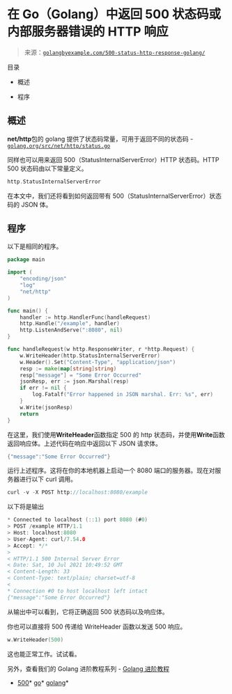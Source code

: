 <!--yml

分类：未分类

日期：2024-10-13 06:38:50

-->

# 在 Go（Golang）中返回 500 状态码或内部服务器错误的 HTTP 响应

> 来源：[`golangbyexample.com/500-status-http-response-golang/`](https://golangbyexample.com/500-status-http-response-golang/)

目录

+   概述

+   程序

## **概述**

**net/http**包的 golang 提供了状态码常量，可用于返回不同的状态码 - [`golang.org/src/net/http/status.go`](https://golang.org/src/net/http/status.go)

同样也可以用来返回 500（StatusInternalServerError）HTTP 状态码。HTTP 500 状态码由以下常量定义。

```go
http.StatusInternalServerError
```

在本文中，我们还将看到如何返回带有 500（StatusInternalServerError）状态码的 JSON 体。

## **程序**

以下是相同的程序。

```go
package main

import (
	"encoding/json"
	"log"
	"net/http"
)

func main() {
	handler := http.HandlerFunc(handleRequest)
	http.Handle("/example", handler)
	http.ListenAndServe(":8080", nil)
}

func handleRequest(w http.ResponseWriter, r *http.Request) {
	w.WriteHeader(http.StatusInternalServerError)
	w.Header().Set("Content-Type", "application/json")
	resp := make(map[string]string)
	resp["message"] = "Some Error Occurred"
	jsonResp, err := json.Marshal(resp)
	if err != nil {
		log.Fatalf("Error happened in JSON marshal. Err: %s", err)
	}
	w.Write(jsonResp)
	return
}
```

在这里，我们使用**WriteHeader**函数指定 500 的 http 状态码，并使用**Write**函数返回响应体。上述代码在响应中返回以下 JSON 请求体。

```go
{"message":"Some Error Occurred"}
```

运行上述程序。这将在你的本地机器上启动一个 8080 端口的服务器。现在对服务器进行以下 curl 调用。

```go
curl -v -X POST http://localhost:8080/example
```

以下将是输出

```go
* Connected to localhost (::1) port 8080 (#0)
> POST /example HTTP/1.1
> Host: localhost:8080
> User-Agent: curl/7.54.0
> Accept: */*
> 
< HTTP/1.1 500 Internal Server Error
< Date: Sat, 10 Jul 2021 10:49:52 GMT
< Content-Length: 33
< Content-Type: text/plain; charset=utf-8
< 
* Connection #0 to host localhost left intact
{"message":"Some Error Occurred"}
```

从输出中可以看到，它将正确返回 500 状态码以及响应体。

你也可以直接将 500 传递给 WriteHeader 函数以发送 500 响应。

```go
w.WriteHeader(500)
```

这也能正常工作。试试看。

另外，查看我们的 Golang 进阶教程系列 - [Golang 进阶教程](https://golangbyexample.com/golang-comprehensive-tutorial/)

+   [500](https://golangbyexample.com/tag/500/)*   [go](https://golangbyexample.com/tag/go/)*   [golang](https://golangbyexample.com/tag/golang/)*
